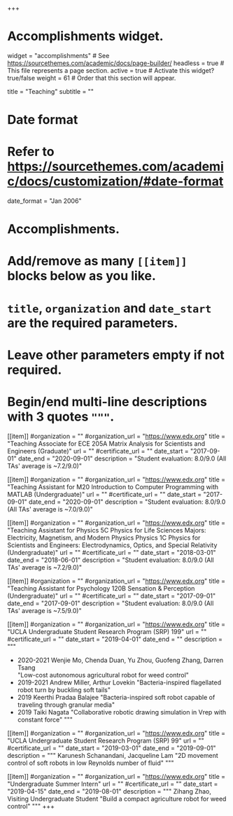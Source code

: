 +++

# Accomplishments widget.

widget = "accomplishments"  # See https://sourcethemes.com/academic/docs/page-builder/
headless = true  # This file represents a page section.
active = true  # Activate this widget? true/false
weight = 61  # Order that this section will appear.

title = "Teaching"
subtitle = ""

# Date format

# Refer to https://sourcethemes.com/academic/docs/customization/#date-format

date_format = "Jan 2006"

# Accomplishments.

# Add/remove as many `[[item]]` blocks below as you like.

# `title`, `organization` and `date_start` are the required parameters.

# Leave other parameters empty if not required.

# Begin/end multi-line descriptions with 3 quotes `"""`.

[[item]]
#organization = ""
#organization_url = "https://www.edx.org"
title = "Teaching Associate for ECE 205A Matrix Analysis for Scientists and Engineers (Graduate)"
url = ""
#certificate_url = ""
date_start = "2017-09-01"
date_end = "2020-09-01"
description = "Student evaluation: 8.0/9.0 (All TAs' average is ~7.2/9.0)"

[[item]]
#organization = ""
#organization_url = "https://www.edx.org"
title = "Teaching Assistant for M20 Introduction to Computer Programming with MATLAB (Undergraduate)"
url = ""
#certificate_url = ""
date_start = "2017-09-01"
date_end = "2020-09-01"
description = "Student evaluation: 8.0/9.0 (All TAs' average is ~7.0/9.0)"

[[item]]
#organization = ""
#organization_url = "https://www.edx.org"
title = "Teaching Assistant for Physics 5C Physics for Life Sciences Majors: Electricity, Magnetism, and Modern Physics Physics 1C Physics for Scientists and Engineers: Electrodynamics, Optics, and Special Relativity (Undergraduate)"
url = ""
#certificate_url = ""
date_start = "2018-03-01"
date_end = "2018-06-01"
description = "Student evaluation: 8.0/9.0 (All TAs' average is ~7.2/9.0)"

[[item]]
#organization = ""
#organization_url = "https://www.edx.org"
title = "Teaching Assistant for Psychology 120B Sensation & Perception (Undergraduate)"
url = ""
#certificate_url = ""
date_start = "2017-09-01"
date_end = "2017-09-01"
description = "Student evaluation: 8.0/9.0 (All TAs' average is ~7.5/9.0)"

[[item]]
#organization = ""
#organization_url = "https://www.edx.org"
title = "UCLA Undergraduate Student Research Program (SRP) 199"
url = ""
#certificate_url = ""
date_start = "2019-04-01"
date_end = ""
description = """

- 2020-2021 Wenjie Mo,  Chenda Duan, Yu Zhou, Guofeng Zhang, Darren Tsang  
  "Low-cost autonomous agricultural robot for weed control"
- 2019-2021 Andrew Miller, Arthur Lovekin
  "Bacteria-inspired flagellated robot turn by buckling  soft tails"
- 2019          Keerthi Pradaa Balajee
  "Bacteria-inspired soft robot capable of traveling through granular media"
- 2019      	  Taiki Nagata
  "Collaborative robotic drawing simulation in Vrep with constant force"
  """

[[item]]
#organization = ""
#organization_url = "https://www.edx.org"
title = "UCLA Undergraduate Student Research Program (SRP) 99"
url = ""
#certificate_url = ""
date_start = "2019-03-01"
date_end = "2019-09-01"
description = """
Karunesh Schanandani, Jacqueline Lam
"2D movement control of soft robots in low Reynolds number of fluid"
"""

[[item]]
#organization = ""
#organization_url = "https://www.edx.org"
title = "Undergraduate Summer Intern"
url = ""
#certificate_url = ""
date_start = "2019-04-15"
date_end = "2019-08-01"
description = """
Zihang Zhao, Visiting Undergraduate Student
"Build a compact agriculture robot for weed control"
"""
+++
